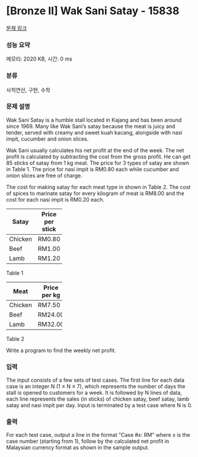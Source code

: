 # [Bronze II] Wak Sani Satay - 15838 

[문제 링크](https://www.acmicpc.net/problem/15838) 

### 성능 요약

메모리: 2020 KB, 시간: 0 ms

### 분류

사칙연산, 구현, 수학

### 문제 설명

<p>Wak Sani Satay is a humble stall located in Kajang and has been around since 1969. Many like Wak Sani’s satay because the meat is juicy and tender, served with creamy and sweet kuah kacang, alongside with nasi impit, cucumber and onion slices.</p>

<p>Wak Sani usually calculates his net profit at the end of the week. The net profit is calculated by subtracting the cost from the gross profit. He can get 85 sticks of satay from 1 kg meat. The price for 3 types of satay are shown in Table 1. The price for nasi impit is RM0.80 each while cucumber and onion slices are free of charge.</p>

<p>The cost for making satay for each meat type in shown in Table 2. The cost of spices to marinate satay for every kilogram of meat is RM8.00 and the cost for each nasi impit is RM0.20 each.</p>

<table class="table table-bordered" style="width: 30%;">
	<thead>
		<tr>
			<th>Satay</th>
			<th>Price per stick</th>
		</tr>
	</thead>
	<tbody>
		<tr>
			<td>Chicken</td>
			<td>RM0.80</td>
		</tr>
		<tr>
			<td>Beef</td>
			<td>RM1.00</td>
		</tr>
		<tr>
			<td>Lamb</td>
			<td>RM1.20</td>
		</tr>
	</tbody>
</table>

<p>Table 1</p>

<table class="table table-bordered" style="width: 30%;">
	<thead>
		<tr>
			<th>Meat</th>
			<th>Price per kg</th>
		</tr>
	</thead>
	<tbody>
		<tr>
			<td>Chicken</td>
			<td>RM7.50</td>
		</tr>
		<tr>
			<td>Beef</td>
			<td>RM24.00</td>
		</tr>
		<tr>
			<td>Lamb</td>
			<td>RM32.00</td>
		</tr>
	</tbody>
</table>

<p>Table 2</p>

<p>Write a program to find the weekly net profit. </p>

### 입력 

 <p>The input consists of a few sets of test cases. The first line for each data case is an integer N (1 ≤ N ≤ 7), which represents the number of days the stall is opened to customers for a week. It is followed by N lines of data, each line represents the sales (in sticks) of chicken satay, beef satay, lamb satay and nasi impit per day. Input is terminated by a test case where N is 0.</p>

### 출력 

 <p>For each test case, output a line in the format "Case #x: RM" where x is the case number (starting from 1), follow by the calculated net profit in Malaysian currency format as shown in the sample output.</p>

